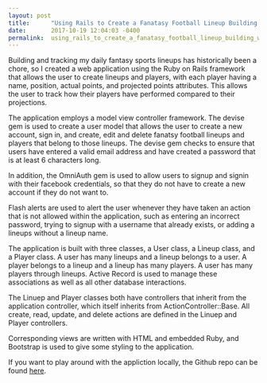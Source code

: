 ```yaml
---
layout: post
title:      "Using Rails to Create a Fanatasy Football Lineup Building Web Application"
date:       2017-10-19 12:04:03 -0400
permalink:  using_rails_to_create_a_fanatasy_football_lineup_building_web_application
---
```



Building and tracking my daily fantasy sports lineups has historically been a chore, so I created a web application using the Ruby on Rails framework that allows the user to create lineups and players, with each player having a name, position, actual points, and projected points attributes. This allows the user to track how their players have performed compared to their projections.

The application employs a model view controller framework. The devise gem is used to create a user model that allows the user to create a new account, sign in, and create, edit and delete fanatsy football lineups and players that belong to those lineups. The devise gem checks to ensure that users have entered a valid email address and have created a password that is at least 6 characters long.

In addition, the OmniAuth gem is used to allow users to signup and signin with their facebook credentials, so that they do not have to create a new account if they do not want to.

Flash alerts are used to alert the user whenever they have taken an action that is not allowed within the application, such as entering an incorrect password, trying to signup with a username that already exists, or adding a lineups without a lineup name.

The application is built with three classes, a User class, a Lineup class, and a Player class. A user has many lineups and a lineup belongs to a user. A player belongs to a lineup and a lineup has many players. A user has many players through lineups. Active Record is used to manage these associations as well as all other database interactions.

The Linuep and Player classes both have controllers that inherit from the application controller, which itself inherits from ActionController::Base. All create, read, update, and delete actions are defined in the Linuep and Player controllers.

Corresponding views are written with HTML and embedded Ruby, and Bootstrap is used to give some styling to the application.

If you want to play around with the appliction locally, the Github repo can be found [here](https://github.com/ChristopherJamesN/rails-daily-fantasy-lineup-builder).
